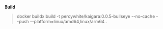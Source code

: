 **Build**

> docker buildx build -t percywhite/kaigara:0.0.5-bullseye --no-cache --push --platform=linux/amd64,linux/arm64 .
